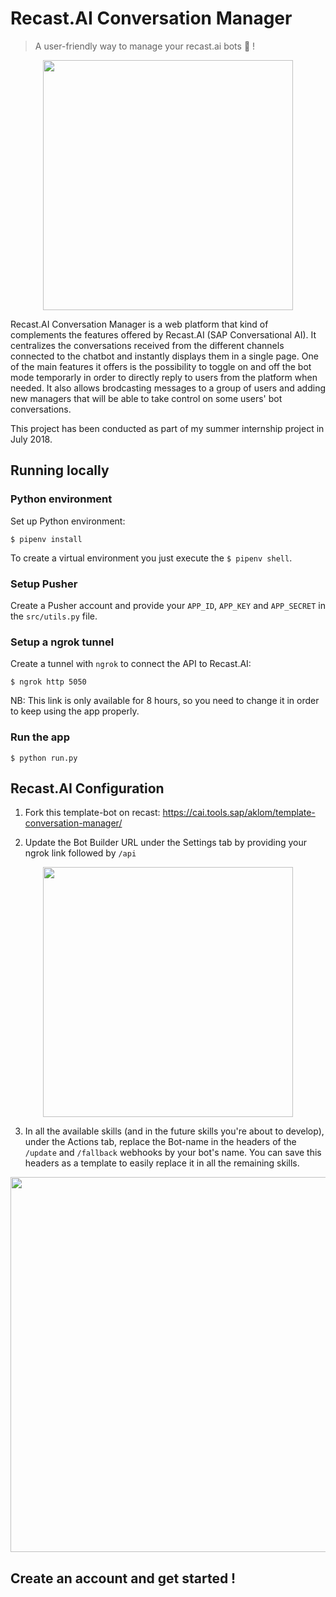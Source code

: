 
# Recast.AI Conversation Manager
> A user-friendly way to manage your recast.ai bots :robot: !
<p align="center">
  <img src="https://media.giphy.com/media/idpT1kuCaGz1o0b1DF/giphy.gif" width="400"/> 
</p>

Recast.AI Conversation Manager is a web platform that kind of complements the features offered by Recast.AI (SAP Conversational AI). It centralizes the conversations received from the different channels connected to the chatbot and instantly displays them in a single page. One of the main features it offers is the possibility to toggle on and off the bot mode temporarly in order to directly reply to users from the platform when needed. It also allows brodcasting messages to a group of users and adding new managers that will be able to take control on some users' bot conversations.

This project has been conducted as part of my summer internship project in July 2018. 


## Running locally
### Python environment

Set up Python environment:

```shell
$ pipenv install
```

To create a virtual environment you just execute the `$ pipenv shell`.

### Setup Pusher 
Create a Pusher account and provide your `APP_ID`, `APP_KEY` and `APP_SECRET` in the `src/utils.py` file.

### Setup a ngrok tunnel
Create a tunnel with `ngrok` to connect the API to Recast.AI: 

```
$ ngrok http 5050
``` 
NB: This link is only available for 8 hours, so you need to change it in order to keep using the app properly.

### Run the app 
```
$ python run.py
``` 


## Recast.AI Configuration

1. Fork this template-bot on recast: https://cai.tools.sap/aklom/template-conversation-manager/

2. Update the Bot Builder URL under the Settings tab by providing your ngrok link followed by `/api`
<p align="center">
  <img src="https://imgur.com/TxXw5t5.png" width="400"/> 
</p>

3. In all the available skills (and in the future skills you're about to develop), under the Actions tab, replace the Bot-name in the headers of the `/update` and `/fallback` webhooks by your bot's name. You can save this headers as a template to easily replace it in all the remaining skills. 

<p align="center">
  <img src="https://imgur.com/hguwFD6.png" width="600"/> 
</p>


## Create an account and get started !


